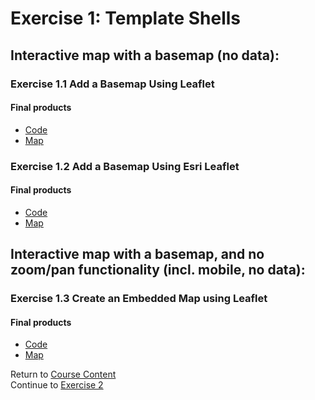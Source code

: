 # Exercise 1: Template Shells  

## Interactive map with a basemap (no data):   

### Exercise 1.1 Add a Basemap Using Leaflet  


#### Final products   
* [Code](../../tree/gh-pages/Solutions/Exercise1_Templates/1-1_Basemap-Leaflet)  
* [Map](http://geospatialem.github.io/getting-started-with-leaflet/Solutions/Exercise1_Templates/1-1_Basemap-Leaflet/index.html)  

### Exercise 1.2 Add a Basemap Using Esri Leaflet  

#### Final products  
* [Code](../../tree/gh-pages/Solutions/Exercise1_Templates/1-2_Basemap-Esri-Leaflet/Final)  
* [Map](http://geospatialem.github.io/getting-started-with-leaflet/Solutions/Exercise1_Templates/1-2_Basemap-Esri-Leaflet/index.html)  

## Interactive map with a basemap, and no zoom/pan functionality (incl. mobile, no data):  

### Exercise 1.3 Create an Embedded Map using Leaflet    

#### Final products  
* [Code](../../tree/gh-pages/Solutions/Exercise1_Templates/1-3_Embedded-Leaflet/Final)  
* [Map](http://geospatialem.github.io/getting-started-with-leaflet/Solutions/Exercise1_Templates/1-3_Embedded-Leaflet/index.html)  

Return to [Course Content](README.md)  
Continue to [Exercise 2](Exercise2_Adding-Data.md)  
